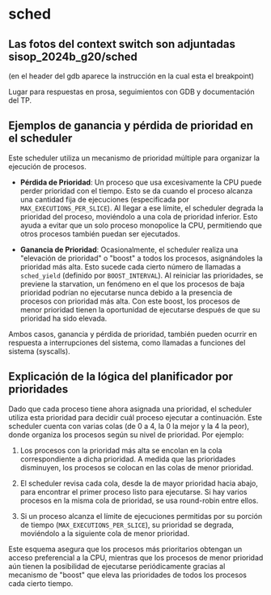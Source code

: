 # sched

## Las fotos del context switch son adjuntadas sisop_2024b_g20/sched 
(en el header del gdb aparece la instrucción en la cual esta el breakpoint)

Lugar para respuestas en prosa, seguimientos con GDB y documentación del TP.

## Ejemplos de ganancia y pérdida de prioridad en el scheduler

Este scheduler utiliza un mecanismo de prioridad múltiple para organizar la ejecución de procesos.

- **Pérdida de Prioridad**: Un proceso que usa excesivamente la CPU puede perder prioridad con el tiempo. Esto se da cuando el proceso alcanza una cantidad fija de ejecuciones (especificada por `MAX_EXECUTIONS_PER_SLICE`). Al llegar a ese límite, el scheduler degrada la prioridad del proceso, moviéndolo a una cola de prioridad inferior. Esto ayuda a evitar que un solo proceso monopolice la CPU, permitiendo que otros procesos también puedan ser ejecutados.

- **Ganancia de Prioridad**: Ocasionalmente, el scheduler realiza una "elevación de prioridad" o "boost" a todos los procesos, asignándoles la prioridad más alta. Esto sucede cada cierto número de llamadas a `sched_yield` (definido por `BOOST_INTERVAL`). Al reiniciar las prioridades, se previene la starvation, un fenómeno en el que los procesos de baja prioridad podrían no ejecutarse nunca debido a la presencia de procesos con prioridad más alta. Con este boost, los procesos de menor prioridad tienen la oportunidad de ejecutarse después de que su prioridad ha sido elevada.

Ambos casos, ganancia y pérdida de prioridad, también pueden ocurrir en respuesta a interrupciones del sistema, como llamadas a funciones del sistema (syscalls).

## Explicación de la lógica del planificador por prioridades

Dado que cada proceso tiene ahora asignada una prioridad, el scheduler utiliza esta prioridad para decidir cuál proceso ejecutar a continuación. Este scheduler cuenta con varias colas (de 0 a 4, la 0 la mejor y la 4 la peor), donde organiza los procesos según su nivel de prioridad. Por ejemplo:

1. Los procesos con la prioridad más alta se encolan en la cola correspondiente a dicha prioridad. A medida que las prioridades disminuyen, los procesos se colocan en las colas de menor prioridad.

2. El scheduler revisa cada cola, desde la de mayor prioridad hacia abajo, para encontrar el primer proceso listo para ejecutarse. Si hay varios procesos en la misma cola de prioridad, se usa round-robin entre ellos.

3. Si un proceso alcanza el límite de ejecuciones permitidas por su porción de tiempo (`MAX_EXECUTIONS_PER_SLICE`), su prioridad se degrada, moviéndolo a la siguiente cola de menor prioridad.

Este esquema asegura que los procesos más prioritarios obtengan un acceso preferencial a la CPU, mientras que los procesos de menor prioridad aún tienen la posibilidad de ejecutarse periódicamente gracias al mecanismo de "boost" que eleva las prioridades de todos los procesos cada cierto tiempo.

